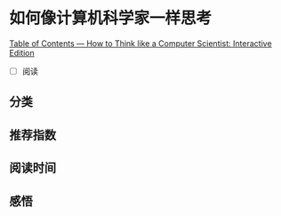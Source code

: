 # 如何像计算机科学家一样思考

[Table of Contents — How to Think like a Computer Scientist: Interactive Edition](https://levjj.github.io/thinkcspy/)

- [ ] 阅读

## 分类

## 推荐指数

## 阅读时间

## 感悟

